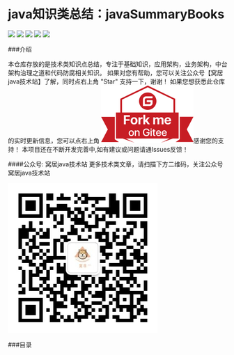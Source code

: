 # java知识类总结：javaSummaryBooks

![](https://badgen.net/badge/original/javaSummaryBooks/orange) ![](https://badgen.net/badge/organization/join%20us/138c7b) ![](https://badgen.net/badge/books/read%20together/cyan) ![](https://badgen.net/badge/readers/share%20together/cyan) ![](https://badgen.net/badge/PRs/welcome/green)

###介绍

本仓库存放的是技术类知识点总结，专注于基础知识，应用架构，业务架构，中台架构治理之道和代码防腐相关知识。
如果对您有帮助，您可以关注公众号【窝居java技术站】了解，同时点右上角 "Star" 支持一下，谢谢！
如果您想获悉此仓库的实时更新信息，您可以点右上角 [![Fork me on Gitee](./img/forkme.svg)](https://gitee.com/yuan625/java-summary-books)感谢您的支持！
本项目还在不断开发完善中,如有建议或问题请通Issues反馈！

####公众号: 窝居java技术站
更多技术类文章，请扫描下方二维码，关注公众号窝居java技术站

![](./img/gongzhonghao.jpg)


###目录
